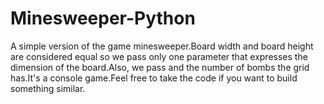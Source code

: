 # Minesweeper-Python
A simple version of the game minesweeper.Board width and board height are considered equal so we pass only one parameter that expresses the dimension of the board.Also,
we pass and the number of bombs the grid has.It's a console game.Feel free to take the code if you want to build something similar.
